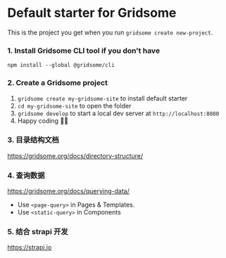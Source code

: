 # Default starter for Gridsome

This is the project you get when you run `gridsome create new-project`.

### 1. Install Gridsome CLI tool if you don't have

`npm install --global @gridsome/cli`

### 2. Create a Gridsome project

1. `gridsome create my-gridsome-site` to install default starter
2. `cd my-gridsome-site` to open the folder
3. `gridsome develop` to start a local dev server at `http://localhost:8080`
4. Happy coding 🎉🙌

### 3. 目录结构文档

https://gridsome.org/docs/directory-structure/

### 4. 查询数据

https://gridsome.org/docs/querying-data/

- Use `<page-query>` in Pages & Templates.
- Use `<static-query>` in Components

### 5. 结合 strapi 开发

https://strapi.io